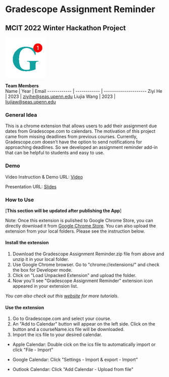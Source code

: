 # Gradescope Assignment Reminder
## MCIT 2022 Winter Hackathon Project

![](Images/G_128.png)

**Team Members**    
Name         | Year         | Email
------------ | ------------ | ---------------------
Ziyi He      | 2023         | ziyihe@seas.upenn.edu
Liujia Wang  | 2023         | liujiaw@seas.upenn.edu


### General Idea
This is a chrome extension that allows users to add their assignment due dates from Gradescope.com to calendars. The motivation of this project came from missing deadlines from previous courses. Currently, Gradescope.com doesn’t have the option to send notifications for approaching deadlines. So we developed an assignment reminder add-in that can be helpful to students and easy to use. 


### Demo

Video Instruction & Demo URL: [Video](https://youtu.be/1rSFJ429gH0)

Presentation URL: [Slides](https://docs.google.com/presentation/d/1KlZxNRnTZnn7JLoF7JwZHm_G5spL6CXoyamE_7rDni0/edit#slide=id.g10e770a5ae8_1_23)


### How to Use

 [**This section will be updated after publishing the App**] 

Note: Once this extension is pulished to Google Chrome Store, you can directly download it from [Google Chrome Store](https://chrome.google.com/webstore/category/extensions). You can also upload the extension from your local folders. Please see the instruction below.

#### Install the extension
1. Download the Gradescope Assignment Reminder.zip file from above and unzip it in your local folder.
2. Use Google Chrome browser. Go to "chrome://extensions/" and check the box for Developer mode.
3. Click on "Load Unpacked Extension" and upload the folder.
4. Now you'll see "Gradescope Assignment Reminder" extension icon appeared in your extension list. 

*You can also check out this [website](https://bashvlas.com/blog/install-chrome-extension-in-developer-mode) for more tutorials.*

#### Use the extension
1. Go to Gradescope.com and select your course.
2. An "Add to Calendar" button will appear on the left side. Click on the button and a courseName.ics file will be downloaded.
3. Import the ics file to your desired calendar.

  - Apple Calendar: Double cick on the ics file to automatically import or click "File - Import"
  <!-- ![](Images/Apple%20Calendar.svg) -->
  - Google Calendar: Click "Settings - Import & export - Import"
  <!-- ![](Images/Google%20Calendar.svg)-->
  - Outlook Calendar: Click "Add Calendar - Upload from file"
   <!--![](Images/Outlook%20Calendar.svg)-->


